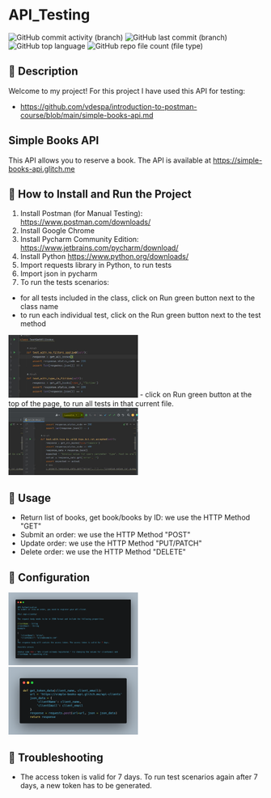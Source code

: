 # API_Testing
![GitHub commit activity (branch)](https://img.shields.io/github/commit-activity/m/AlinaTr/API_Testing-Framework?style=flat-square&logo=github&logoColor=black)
![GitHub last commit (branch)](https://img.shields.io/github/last-commit/AlinaTr/API_Testing-Framework/main?style=flat-square&labelColor=black)
![GitHub top language](https://img.shields.io/github/languages/top/AlinaTr/API_Testing-Framework?labelColor=darkmagenta&color=lavender)
![GitHub repo file count (file type)](https://img.shields.io/github/directory-file-count/AlinaTr/API_Testing-Framework)


## 🔶 Description
Welcome to my project! For this project I have used this API for testing:
- https://github.com/vdespa/introduction-to-postman-course/blob/main/simple-books-api.md

## Simple Books API
This API allows you to reserve a book.
The API is available at https://simple-books-api.glitch.me


## 🔶 How to Install and Run the Project

1.  Install Postman (for Manual Testing): https://www.postman.com/downloads/
2. Install Google Chrome
3. Install Pycharm Community Edition: https://www.jetbrains.com/pycharm/download/
4. Install Python https://www.python.org/downloads/
5. Import  requests library in Python, to run tests 
6. Import json in pycharm
7. To run the tests scenarios:
- for all tests included in the class, click on Run green button next to the class name
- to run each individual test, click on the Run green button next to the test method
<img src="https://github.com/AlinaTr/API_Testing-Framework/blob/main/Capture.JPG" width="256"/>
- click on  Run green button at the top of the page, to run all tests in that current file. 
<img src="https://github.com/AlinaTr/API_Testing-Framework/blob/main/Capture2.JPG" width="256"/>

## 🔶 Usage
* Return list of books, get book/books by ID: we use the HTTP Method "GET"
* Submit an order:  we use the HTTP Method "POST"
* Update order:  we use the HTTP Method "PUT/PATCH"
* Delete order:  we use the HTTP Method "DELETE"

## 🔶 Configuration
<img src="https://github.com/AlinaTr/API_Testing-Framework/blob/main/carbon.png" width="256"/> <img src="https://github.com/AlinaTr/API_Testing-Framework/blob/main/Pycharm-auth.png" width="256"/>


## 🔶 Troubleshooting
-  The access token is valid for 7 days. To run test scenarios again after 7 days, a new token has to be generated. 
